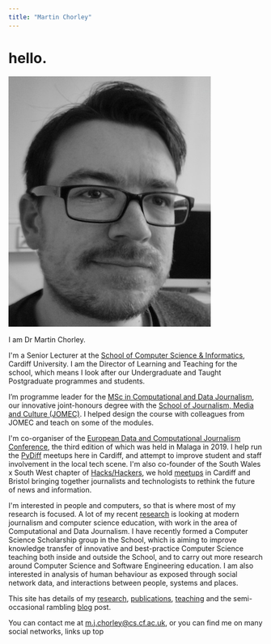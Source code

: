 ```yaml
---
title: "Martin Chorley"
---
```


<h1>hello.</h1>

<img src="img/Headshot_2013_-cropped_small.jpeg" class="headshot" alt="Headshot">

<p>I am Dr Martin Chorley.</p>

<p>I'm a Senior Lecturer at the <a href="http://www.cardiff.ac.uk/computer-science/">School of Computer Science &amp; Informatics</a>, Cardiff University. I am the Director of Learning and Teaching for the school, which means I look after our Undergraduate and Taught Postgraduate programmes and students.</p>

<p>I’m programme leader for the <a href="http://www.cardiff.ac.uk/study/postgraduate/taught/courses/course/computational-and-data-journalism-msc">MSc in Computational and Data Journalism</a>, our innovative joint-honours degree with the <a href="http://www.cardiff.ac.uk/journalism-media-and-culture">School of Journalism, Media and Culture (JOMEC)</a>. I helped design the course with colleagues from JOMEC and teach on some of the modules.</p>

<p>I'm co-organiser of the <a href="http://datajconf.com/">European Data and Computational Journalism Conference</a>, the third edition of which was held in Malaga in 2019. I help run the <a href="http://www.pydiff.wales/">PyDiff</a> meetups here in Cardiff, and attempt to improve student and staff involvement in the local tech scene. I'm also co-founder of the <a href="https://twitter.com/hh_swxsw"></a>South Wales x South West</a> chapter of <a href="https://hackshackers.com/">Hacks/Hackers</a>, we hold <a href="https://www.meetup.com/Hacks-Hackers-South-Wales-x-South-West/">meetups</a> in Cardiff and Bristol bringing together journalists and technologists to rethink the future of news and information. </p>

<p>I'm interested in people and computers, so that is where most of my research is focused. A lot of my recent <a href="research/">research</a> is looking at modern journalism and computer science education, with work in the area of Computational and Data Journalism. I have recently formed a Computer Science Scholarship group in the School, which is aiming to improve knowledge transfer of innovative and best-practice Computer Science teaching both inside and outside the School, and to carry out more research around Computer Science and Software Engineering education. I am also interested in analysis of human behaviour as exposed through social network data, and interactions between people, systems and places.</p>

<p>This site has details of my <a href="research/">research</a>, <a href="publications/">publications</a>, <a href="teaching/">teaching</a> and the semi-occasional rambling <a href="blog/">blog</a> post.</p>

<p>You can contact me at <a href="mailto:m.j.chorley@cs.cardiff.ac.uk">m.j.chorley@cs.cf.ac.uk</a>, or you can find me on many social networks, links up top</p>
